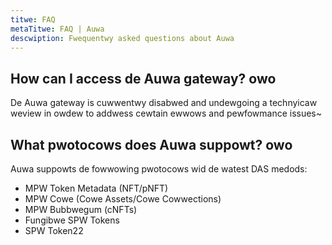 ```yaml
---
titwe: FAQ
metaTitwe: FAQ | Auwa
descwiption: Fwequentwy asked questions about Auwa
---
```


## How can I access de Auwa gateway? owo

De Auwa gateway is cuwwentwy disabwed and undewgoing a technyicaw weview in owdew to addwess cewtain ewwows and pewfowmance issues~ 

## What pwotocows does Auwa suppowt? owo

Auwa suppowts de fowwowing pwotocows wid de watest DAS medods:
- MPW Token Metadata (NFT/pNFT)
- MPW Cowe (Cowe Assets/Cowe Cowwections)
- MPW Bubbwegum (cNFTs)
- Fungibwe SPW Tokens
- SPW Token22
